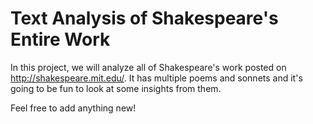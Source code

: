 # Text Analysis of Shakespeare's Entire Work

In this project, we will analyze all of Shakespeare's work posted on http://shakespeare.mit.edu/. It has multiple poems and sonnets and it's going to be fun to look at some insights from them.

Feel free to add anything new!
